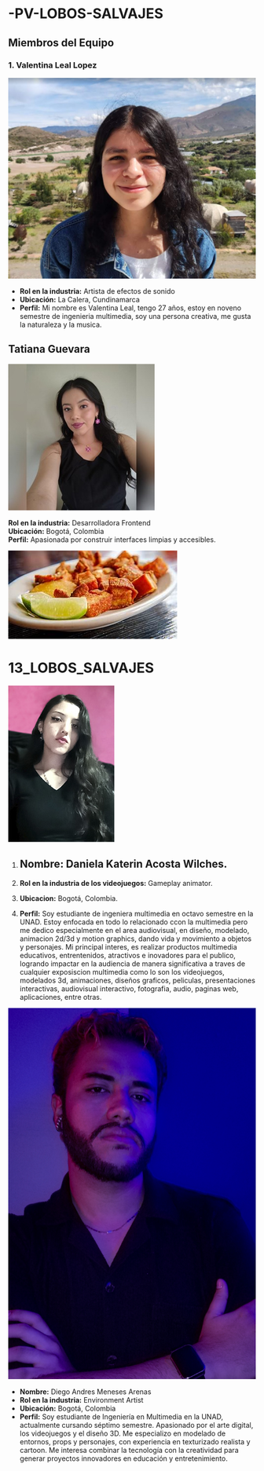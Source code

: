 # -PV-LOBOS-SALVAJES
## Miembros del Equipo

### 1. Valentina Leal Lopez
![Foto Valentina](/valentina/imgValentina.png)
- **Rol en la industria:** Artista de efectos de sonido
- **Ubicación:** La Calera, Cundinamarca
- **Perfil:** Mi nombre es Valentina Leal, tengo 27 años, estoy en noveno semestre de ingenieria multimedia, soy una persona creativa, me gusta la naturaleza y la musica.

## Tatiana Guevara

![Foto personal](tatiana/foto.jpg)

**Rol en la industria:** Desarrolladora Frontend  
**Ubicación:** Bogotá, Colombia  
**Perfil:** Apasionada por construir interfaces limpias y accesibles.  

![Plato favorito](tatiana/plato-favorito.jpg)
# 13_LOBOS_SALVAJES
![FOTO](Daniela/Foto_Daniela_Acosta.jpg)

1. ## Nombre: Daniela Katerin Acosta Wilches. 

2. **Rol en la industria de los videojuegos:** Gameplay animator. 

3. **Ubicacion:**  Bogotá, Colombia. 

4. **Perfil:**  Soy estudiante de ingeniera multimedia en octavo semestre en la UNAD. Estoy enfocada en todo lo relacionado ccon la multimedia pero me dedico especialmente en el area audiovisual, en diseño, modelado, animacion 2d/3d y motion graphics, dando vida y movimiento a objetos y personajes.  Mi principal interes, es realizar productos multimedia educativos, entrentenidos, atractivos e inovadores para el publico, logrando impactar en la audiencia de manera significativa a traves de cualquier exposiscion multimedia como lo son los videojuegos, modelados 3d, animaciones, diseños graficos, peliculas, presentaciones interactivas, audiovisual interactivo, fotografia, audio, paginas web, aplicaciones, entre otras.

![Foto Personal](./Diego/Foto_Diego_Meneses.jpg)  

- **Nombre:** Diego Andres Meneses Arenas  
- **Rol en la industria:** Environment Artist 
- **Ubicación:** Bogotá, Colombia  
- **Perfil:** Soy estudiante de Ingeniería en Multimedia en la UNAD, actualmente cursando séptimo semestre. Apasionado por el arte digital, los videojuegos y el diseño 3D. Me especializo en modelado de entornos, props y personajes, con experiencia en texturizado realista y cartoon. Me interesa combinar la tecnología con la creatividad para generar proyectos innovadores en educación y entretenimiento.  


